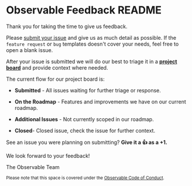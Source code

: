# Observable Feedback README  

Thank you for taking the time to give us feedback. 

Please [submit your issue](https://github.com/observablehq/feedback/issues/new/choose) and give us as much detail as possible. If the `feature request` or `bug` templates doesn't cover your needs, feel free to open a blank issue. 

After your issue is submitted we will do our best to triage it in a **[project board](https://github.com/observablehq/feedback/projects/)** and provide context where needed.

The current flow for our project board is:

  - **Submitted** - All issues waiting for further triage or response. 

  - **On the Roadmap** - Features and improvements we have on our current roadmap. 

  - **Additional Issues** - Not currently scoped in our roadmap. 

  - **Closed**- Closed issue, check the issue for further context. 


See an issue you were planning on submitting? **Give it a 👍 as a +1.**

We look forward to your feedback!

The Observable Team

<sup>Please note that this space is covered under the [Observable Code of Conduct](https://observablehq.com/@observablehq/code-of-conduct)._</sup>_
